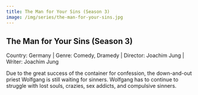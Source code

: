 ```yaml
---
title: The Man for Your Sins (Season 3) 
image: /img/series/the-man-for-your-sins.jpg
---
```


## The Man for Your Sins (Season 3)
Country: Germany | Genre: Comedy, Dramedy | Director: Joachim Jung | Writer: Joachim Jung 

Due to the great success of the container for confession, the down-and-out priest Wolfgang is still waiting for sinners. Wolfgang has to continue to struggle with lost souls, crazies, sex addicts, and compulsive sinners.